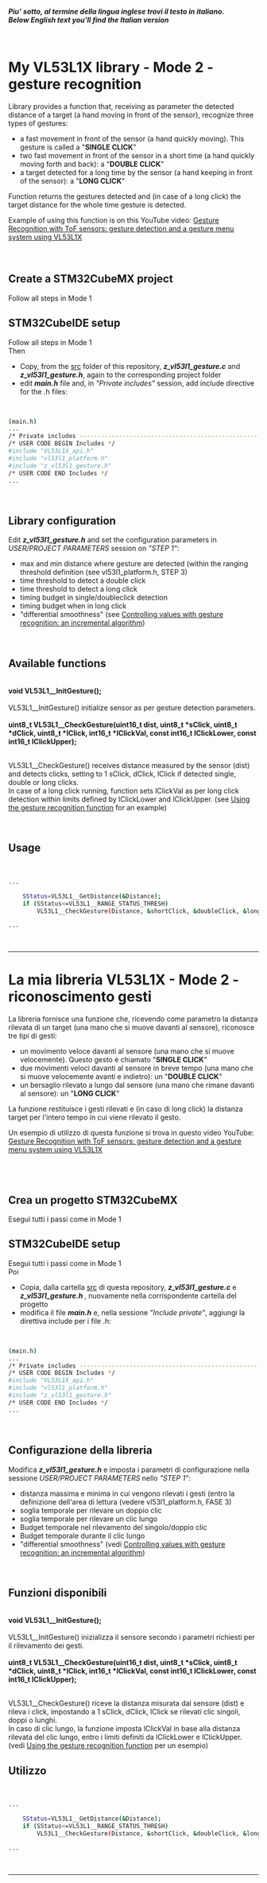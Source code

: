_**Piu' sotto, al termine della lingua inglese trovi il testo in italiano. </i>**_<br>
_**Below English text you'll find the Italian version</i>**_

<br>

# My VL53L1X library - Mode 2 - gesture recognition


Library provides a function that, receiving as parameter the detected distance of a target (a hand moving in front of the sensor), recognize
three types of gestures:
-	a fast movement in front of the sensor (a hand quickly moving). This gesture is called a "<b>SINGLE CLICK</b>"
-	two fast movement in front of the sensor in a short time (a hand quickly moving forth and back):  a "<b>DOUBLE CLICK</b>"
-	a target detected for a long time by the sensor (a hand keeping in front of the sensor): a "<b>LONG CLICK</b>"

Function returns the gestures detected and (in case of a long click) the target distance for the whole time gesture is detected. 

Example of using this function is on this YouTube video: [Gesture Recognition with ToF sensors: gesture detection and a gesture menu system using VL53L1X](https://youtu.be/igdWc8bO9kg)<br><br>
<br>

## Create a STM32CubeMX project

Follow all steps in Mode 1
<br>

## STM32CubeIDE setup

Follow all steps in Mode 1
<br>
Then <br>
-	Copy, from the [src](../src) folder of this repository, <b><i>z_vl53l1_gesture.c</i></b> and <b><i>z_vl53l1_gesture.h</i></b>, again to the corresponding project folder
-	edit <b><i>main.h</i></b> file and, in <i>"Private includes"</i> session, add include directive for the .h files:  
<br>

```sh
(main.h)
...
/* Private includes ----------------------------------------------------------*/
/* USER CODE BEGIN Includes */
#include "VL53L1X_api.h"
#include "vl53l1_platform.h"
#include "z_vl53l1_gesture.h"
/* USER CODE END Includes */
...
```
<br>


## Library configuration

Edit <b><i>z_vl53l1_gesture.h</i></b> and set the configuration parameters in <i>USER/PROJECT PARAMETERS</i> session on <i>"STEP 1"</i>:
-	max and min distance where gesture are detected (within the ranging threshold definition (see vl53l1_platform.h, STEP 3)
-	time threshold to detect a double click
-	time threshold to detect a long click
-	timing budget in single/doubleclick detection
- 	timing budget when in long click
-	"differential smoothness" (see [Controlling values with gesture recognition: an incremental algorithm](https://www.youtube.com/watch?v=igdWc8bO9kg&t=952s))
<br>


## Available functions

<br>
<b>void VL53L1__InitGesture();</b><br><br>
VL53L1__InitGesture() initialize sensor as per gesture detection parameters.
<br>

<br>
<b>uint8_t VL53L1__CheckGesture(uint16_t dist, uint8_t *sClick, uint8_t *dClick, uint8_t *lClick, int16_t *lClickVal, const int16_t lClickLower, const int16_t lClickUpper);</b><br><br>

VL53L1__CheckGesture() receives distance measured by the sensor (dist) and detects clicks, setting to 1 sClick, dClick, lClick if detected single, double or long clicks.<br>
In case of a long click running, function sets lClickVal as per long click detection within limits defined by lClickLower and lClickUpper.
(see [Using the gesture recognition function](https://www.youtube.com/watch?v=igdWc8bO9kg&t=439s) for an example)

<br>


## Usage
<br>

```sh
...

	SStatus=VL53L1__GetDistance(&Distance);
	if (SStatus<=VL53L1__RANGE_STATUS_THRESH)
		VL53L1__CheckGesture(Distance, &shortClick, &doubleClick, &longClick, &longClickVal, TESTGESTURE_LCLICK_LOWER, TESTGESTURE_LCLICK_UPPER);

...
```
<br>





---

# La mia libreria VL53L1X - Mode 2 - riconoscimento gesti

La libreria fornisce una funzione che, ricevendo come parametro la distanza rilevata di un target (una mano che si muove davanti al sensore), riconosce
tre tipi di gesti:
- un movimento veloce davanti al sensore (una mano che si muove velocemente). Questo gesto è chiamato "<b>SINGLE CLICK</b>"
- due movimenti veloci davanti al sensore in breve tempo (una mano che si muove velocemente avanti e indietro): un "<b>DOUBLE CLICK</b>"
- un bersaglio rilevato a lungo dal sensore (una mano che rimane davanti al sensore): un "<b>LONG CLICK</b>"

La funzione restituisce i gesti rilevati e (in caso di long click) la distanza target per l'intero tempo in cui viene rilevato il gesto.

Un esempio di utilizzo di questa funzione si trova in questo video YouTube: [Gesture Recognition with ToF sensors: gesture detection and a gesture menu system using VL53L1X](https://youtu.be/igdWc8bO9kg)<br><br>
<br>
​
## Crea un progetto STM32CubeMX

Esegui tutti i passi come in Mode 1
<br>

## STM32CubeIDE setup

Esegui tutti i passi come in Mode 1<br>
Poi<br>
- Copia, dalla cartella [src](../src) di questa repository, <b><i>z_vl53l1_gesture.c</i></b> e <b><i>z_vl53l1_gesture.h</i> </b>, nuovamente nella corrispondente cartella del progetto 
- modifica il file <b><i>main.h</i></b> e, nella sessione <i>"Include private"</i>, aggiungi la direttiva include per i file .h:
<br>

```sh
(main.h)
...
/* Private includes ----------------------------------------------------------*/
/* USER CODE BEGIN Includes */
#include "VL53L1X_api.h"
#include "vl53l1_platform.h"
#include "z_vl53l1_gesture.h"
/* USER CODE END Includes */
...
```
<br>

## Configurazione della libreria

Modifica <b><i>z_vl53l1_gesture.h</i></b> e imposta i parametri di configurazione nella sessione <i>USER/PROJECT PARAMETERS</i> nello <i>"STEP 1"</i>:
- distanza massima e minima in cui vengono rilevati i gesti (entro la definizione dell'area di lettura (vedere vl53l1_platform.h, FASE 3)
- soglia temporale per rilevare un doppio clic
- soglia temporale per rilevare un clic lungo
- Budget temporale nel rilevamento del singolo/doppio clic
- Budget temporale durante il clic lungo
- "differential smoothness" (vedi [Controlling values with gesture recognition: an incremental algorithm](https://www.youtube.com/watch?v=igdWc8bO9kg&t=952s))
<br>


## Funzioni disponibili

<br>
<b>void VL53L1__InitGesture();</b><br><br>
VL53L1__InitGesture() inizializza il sensore secondo i parametri richiesti per il rilevamento dei gesti.
<br>

<br>
<b>uint8_t VL53L1__CheckGesture(uint16_t dist, uint8_t *sClick, uint8_t *dClick, uint8_t *lClick, int16_t *lClickVal, const int16_t lClickLower, const int16_t lClickUpper);</b><br><br>

VL53L1__CheckGesture() riceve la distanza misurata dal sensore (dist) e rileva i click, impostando a 1 sClick, dClick, lClick se rilevati clic singoli, doppi o lunghi.<br>
In caso di clic lungo, la funzione imposta lClickVal in base alla distanza rilevata del clic lungo, entro i limiti definiti da lClickLower e lClickUpper.
(vedi [Using the gesture recognition function](https://www.youtube.com/watch?v=igdWc8bO9kg&t=439s) per un esempio)
<br>


## Utilizzo
<br>

```sh
...

	SStatus=VL53L1__GetDistance(&Distance);
	if (SStatus<=VL53L1__RANGE_STATUS_THRESH)
		VL53L1__CheckGesture(Distance, &shortClick, &doubleClick, &longClick, &longClickVal, TESTGESTURE_LCLICK_LOWER, TESTGESTURE_LCLICK_UPPER);

...
```
<br>





---

